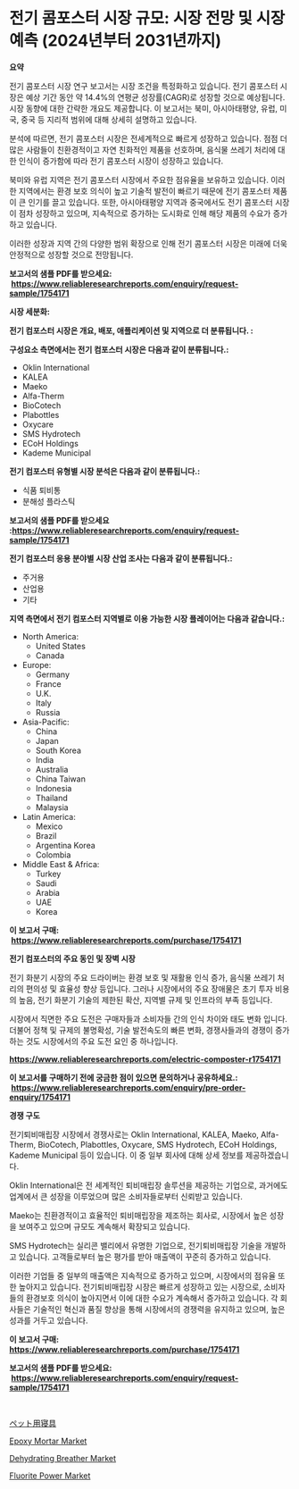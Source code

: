 <p><h1>전기 콤포스터 시장 규모: 시장 전망 및 시장 예측 (2024년부터 2031년까지)</h1></p><p><strong>요약</strong></p>
<p><p>전기 콤포스터 시장 연구 보고서는 시장 조건을 특정화하고 있습니다. 전기 콤포스터 시장은 예상 기간 동안 약 14.4%의 연평균 성장률(CAGR)로 성장할 것으로 예상됩니다. 시장 동향에 대한 간략한 개요도 제공합니다. 이 보고서는 북미, 아시아태평양, 유럽, 미국, 중국 등 지리적 범위에 대해 상세히 설명하고 있습니다.</p><p>분석에 따르면, 전기 콤포스터 시장은 전세계적으로 빠르게 성장하고 있습니다. 점점 더 많은 사람들이 친환경적이고 자연 친화적인 제품을 선호하며, 음식물 쓰레기 처리에 대한 인식이 증가함에 따라 전기 콤포스터 시장이 성장하고 있습니다.</p><p>북미와 유럽 지역은 전기 콤포스터 시장에서 주요한 점유율을 보유하고 있습니다. 이러한 지역에서는 환경 보호 의식이 높고 기술적 발전이 빠르기 때문에 전기 콤포스터 제품이 큰 인기를 끌고 있습니다. 또한, 아시아태평양 지역과 중국에서도 전기 콤포스터 시장이 점차 성장하고 있으며, 지속적으로 증가하는 도시화로 인해 해당 제품의 수요가 증가하고 있습니다.</p><p>이러한 성장과 지역 간의 다양한 범위 확장으로 인해 전기 콤포스터 시장은 미래에 더욱 안정적으로 성장할 것으로 전망됩니다.</p></p>
<p><strong>보고서의 샘플 PDF를 받으세요: &nbsp;<a href="https://www.reliableresearchreports.com/enquiry/request-sample/1754171">https://www.reliableresearchreports.com/enquiry/request-sample/1754171</a></strong></p>
<p><strong>시장 세분화:</strong></p>
<p><strong> 전기 컴포스터 시장은 개요, 배포, 애플리케이션 및 지역으로 더 분류됩니다. :</strong></p>
<p><strong>구성요소 측면에서는 전기 컴포스터 시장은 다음과 같이 분류됩니다.:</strong></p>
<p><ul><li>Oklin International</li><li>KALEA</li><li>Maeko</li><li>Alfa-Therm</li><li>BioCotech</li><li>Plabottles</li><li>Oxycare</li><li>SMS Hydrotech</li><li>ECoH Holdings</li><li>Kademe Municipal</li></ul></p>
<p><strong> 전기 컴포스터 유형별 시장 분석은 다음과 같이 분류됩니다.:</strong></p>
<p><ul><li>식품 퇴비통</li><li>분해성 플라스틱</li></ul></p>
<p><strong>보고서의 샘플 PDF를 받으세요 :<a href="https://www.reliableresearchreports.com/enquiry/request-sample/1754171">https://www.reliableresearchreports.com/enquiry/request-sample/1754171</a></strong></p>
<p><strong> 전기 컴포스터 응용 분야별 시장 산업 조사는 다음과 같이 분류됩니다.:</strong></p>
<p><ul><li>주거용</li><li>산업용</li><li>기타</li></ul></p>
<p><strong>지역 측면에서 전기 컴포스터 지역별로 이용 가능한 시장 플레이어는 다음과 같습니다.:</strong></p>
<p><ul>
    <li>
        North America:
        <ul>
            <li>United States</li>
            <li>Canada</li>
        </ul>
    </li>
    <li>
        Europe:
        <ul>
            <li>Germany</li>
            <li>France</li>
            <li>U.K.</li>
            <li>Italy</li>
            <li>Russia</li>
        </ul>
    </li>
    <li>
        Asia-Pacific:
        <ul>
            <li>China</li>
            <li>Japan</li>
            <li>South Korea</li>
            <li>India</li>
            <li>Australia</li>
            <li>China Taiwan</li>
            <li>Indonesia</li>
            <li>Thailand</li>
            <li>Malaysia</li>
        </ul>
    </li>
    <li>
        Latin America:
        <ul>
            <li>Mexico</li>
            <li>Brazil</li>
            <li>Argentina Korea</li>
            <li>Colombia</li>
        </ul>
    </li>
    <li>
        Middle East & Africa:
        <ul>
            <li>Turkey</li>
            <li>Saudi</li>
            <li>Arabia</li>
            <li>UAE</li>
            <li>Korea</li>
        </ul>
    </li>
    </ul></p>
<p><strong>이 보고서 구매: &nbsp;<a href="https://www.reliableresearchreports.com/purchase/1754171">https://www.reliableresearchreports.com/purchase/1754171</a></strong></p>
<p><strong>전기 컴포스터의 주요 동인 및 장벽 시장</strong></p>
<p><p>전기 화분기 시장의 주요 드라이버는 환경 보호 및 재활용 인식 증가, 음식물 쓰레기 처리의 편의성 및 효율성 향상 등입니다. 그러나 시장에서의 주요 장애물은 초기 투자 비용의 높음, 전기 화분기 기술의 제한된 확산, 지역별 규제 및 인프라의 부족 등입니다.</p><p>시장에서 직면한 주요 도전은 구매자들과 소비자들 간의 인식 차이와 태도 변화 입니다. 더불어 정책 및 규제의 불명확성, 기술 발전속도의 빠른 변화, 경쟁사들과의 경쟁이 증가하는 것도 시장에서의 주요 도전 요인 중 하나입니다.</p></p>
<p><strong><a href="https://www.reliableresearchreports.com/electric-composter-r1754171">https://www.reliableresearchreports.com/electric-composter-r1754171</a></strong></p>
<p><strong>이 보고서를 구매하기 전에 궁금한 점이 있으면 문의하거나 공유하세요.: &nbsp;<a href="https://www.reliableresearchreports.com/enquiry/pre-order-enquiry/1754171">https://www.reliableresearchreports.com/enquiry/pre-order-enquiry/1754171</a></strong></p>
<p><strong>경쟁 구도</strong></p>
<p><p>전기퇴비매립장 시장에서 경쟁사로는 Oklin International, KALEA, Maeko, Alfa-Therm, BioCotech, Plabottles, Oxycare, SMS Hydrotech, ECoH Holdings, Kademe Municipal 등이 있습니다. 이 중 일부 회사에 대해 상세 정보를 제공하겠습니다. </p><p>Oklin International은 전 세계적인 퇴비매립장 솔루션을 제공하는 기업으로, 과거에도 업계에서 큰 성장을 이루었으며 많은 소비자들로부터 신뢰받고 있습니다. </p><p>Maeko는 친환경적이고 효율적인 퇴비매립장을 제조하는 회사로, 시장에서 높은 성장을 보여주고 있으며 규모도 계속해서 확장되고 있습니다. </p><p>SMS Hydrotech는 실리콘 밸리에서 유명한 기업으로, 전기퇴비매립장 기술을 개발하고 있습니다. 고객들로부터 높은 평가를 받아 매출액이 꾸준히 증가하고 있습니다. </p><p>이러한 기업들 중 일부의 매출액은 지속적으로 증가하고 있으며, 시장에서의 점유율 또한 높아지고 있습니다. 전기퇴비매립장 시장은 빠르게 성장하고 있는 시장으로, 소비자들의 환경보호 의식이 높아지면서 이에 대한 수요가 계속해서 증가하고 있습니다. 각 회사들은 기술적인 혁신과 품질 향상을 통해 시장에서의 경쟁력을 유지하고 있으며, 높은 성과를 거두고 있습니다.</p></p>
<p><strong>이 보고서 구매: &nbsp; <a href="https://www.reliableresearchreports.com/purchase/1754171">https://www.reliableresearchreports.com/purchase/1754171</a></strong></p>
<p><strong>보고서의 샘플 PDF를 받으세요: &nbsp;<a href="https://www.reliableresearchreports.com/enquiry/request-sample/1754171">https://www.reliableresearchreports.com/enquiry/request-sample/1754171</a></strong><strong></strong></p>
<p>&nbsp;</p>
<p><p><a href="https://github.com/Sophiaard2003/Market-Research-Report-List-1/blob/main/764552027680.md">ペット用寝具</a></p><p><a href="https://www.linkedin.com/pulse/epoxy-mortar-market-size-growth-outlook-from-2024-2031-projecting-yestc?trackingId=jVOEoWVni9e6%2BuzeX8EjZg%3D%3D">Epoxy Mortar Market</a></p><p><a href="https://github.com/brenzgnarento/Market-Research-Report-List-2/blob/main/dehydrating-breather-market.md">Dehydrating Breather Market</a></p><p><a href="https://www.linkedin.com/pulse/fluorite-power-market-research-report-forecasted-period-from-sbqqc?trackingId=Y%2F7ag7igZ8%2FuiHfLkGS8oQ%3D%3D">Fluorite Power Market</a></p></p>